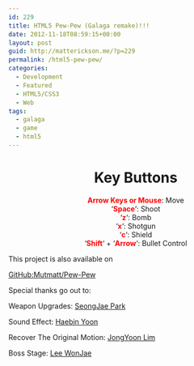 ```yaml
---
id: 229
title: HTML5 Pew-Pew (Galaga remake)!!!
date: 2012-11-18T08:59:15+00:00
layout: post
guid: http://matterickson.me/?p=229
permalink: /html5-pew-pew/
categories:
  - Development
  - Featured
  - HTML5/CSS3
  - Web
tags:
  - galaga
  - game
  - html5
---
```

<link href="https://raw.githubusercontent.com/Mutmatt/Pew-Pew/deprecated/css/bootstrap-responsive.min.css" type="spreadsheet" />

<link href='https://fonts.googleapis.com/css?family=Iceland' rel='stylesheet' type='text/css' />
<script src="https://raw.githubusercontent.com/Mutmatt/Pew-Pew/deprecated/bootstrap.min.js"></script>
<script src="https://raw.githubusercontent.com/Mutmatt/Pew-Pew/deprecated/js/boss_weapon.js"></script>
<script src="https://raw.githubusercontent.com/Mutmatt/Pew-Pew/deprecated/js/galaga.js"></script>
<script src="https://raw.githubusercontent.com/Mutmatt/Pew-Pew/deprecated/js/jquery.min.js"></script>

<div class="footer" align="center">
  <h1 class="text-info">
    Key Buttons
  </h1>
  
  <p>
    <b style="color:red;">Arrow Keys or Mouse</b>: Move <br /> &#8216;<b style="color:red;">Space</b>&#8216;: Shoot <br /> &#8216;<b style="color:red;">z</b>&#8216;: Bomb <br /> &#8216;<b style="color:red;">x</b>&#8216;: Shotgun <br /> &#8216;<b style="color:red;">c</b>&#8216;: Shield <br /> &#8216;<b style="color:red;">Shift</b>&#8216; + &#8216;<b style="color:red;">Arrow</b>&#8216;: Bullet Control<br />
  </p>
</div><canvas id="galaga_canvas" width="400" height="400" style="background-color:black;" tabindex='1'></canvas>


<div id="img_source" style="display:none;">
  <img id="bad1" src="https://raw.githubusercontent.com/Mutmatt/pew-pew/deprecated/img/bad2.png?w=750" data-recalc-dims="1" />
  <img id="bad2" src="https://raw.githubusercontent.com/Mutmatt/pew-pew/deprecated/img/bad3.png?w=750" data-recalc-dims="1" />
  <img id="bad3" src="https://raw.githubusercontent.com/Mutmatt/pew-pew/deprecated/img/bad1.png?w=750" data-recalc-dims="1" />
  <img id="good" src="https://raw.githubusercontent.com/Mutmatt/pew-pew/deprecated/img/good.png?w=750" data-recalc-dims="1" />
  <img id="suri" src="https://raw.githubusercontent.com/Mutmatt/pew-pew/deprecated/img/suri.png?w=750" data-recalc-dims="1" />
  <img id="vim" src="https://raw.githubusercontent.com/Mutmatt/pew-pew/deprecated/img/vim.png?w=750" data-recalc-dims="1" />
  <img id="laser" src="https://raw.githubusercontent.com/Mutmatt/pew-pew/deprecated/img/laser1.png?resize=40%2C24"  data-recalc-dims="1" />
  <img id="boss" src="https://raw.githubusercontent.com/Mutmatt/pew-pew/deprecated/img/bc.png?resize=90%2C70"  data-recalc-dims="1" />
  <img id="explosion" src="https://raw.githubusercontent.com/Mutmatt/pew-pew/deprecated/img/explosion1.png?w=750" data-recalc-dims="1" />
</div>
<audio id="sound0">
<source src="https://raw.githubusercontent.com/Mutmatt/pew-pew/deprecated/media/galaga0.mp3"></source>
<source src="https://raw.githubusercontent.com/Mutmatt/pew-pew/deprecated/media/galaga0.wav"></source> Your browser doesn&#8217;t support our audio files </audio> <audio id="sound1">
<source src="https://raw.githubusercontent.com/Mutmatt/pew-pew/deprecated/media/galaga1.mp3"></source>
<source src="https://raw.githubusercontent.com/Mutmatt/pew-pew/deprecated/media/galaga1.wav"></source> Your browser doesn&#8217;t support our audio files </audio> <audio id="sound2">
<source src="https://raw.githubusercontent.com/Mutmatt/pew-pew/deprecated/media/galaga2.mp3"></source>
<source src="https://raw.githubusercontent.com/Mutmatt/pew-pew/deprecated/media/galaga2.wav"></source> Your browser doesn&#8217;t support our audio files </audio> <audio id="sound3">
<source src="https://raw.githubusercontent.com/Mutmatt/pew-pew/deprecated/media/galaga3.mp3"></source>
<source src="https://raw.githubusercontent.com/Mutmatt/pew-pew/deprecated/media/galaga3.wav"></source> Your browser doesn&#8217;t support our audio files </audio> <audio id="sound4">
<source src="https://raw.githubusercontent.com/Mutmatt/pew-pew/deprecated/media/galaga4.mp3"></source>
<source src="https://raw.githubusercontent.com/Mutmatt/pew-pew/deprecated/media/galaga4.wav"></source> Your browser doesn&#8217;t support our audio files </audio> <audio id="sound5">
<source src="https://raw.githubusercontent.com/Mutmatt/pew-pew/deprecated/media/galaga5.mp3"></source>
<source src="https://raw.githubusercontent.com/Mutmatt/pew-pew/deprecated/media/galaga5.wav"></source> Your browser doesn&#8217;t support our audio files </audio> <audio id="sound6">
<source src="https://raw.githubusercontent.com/Mutmatt/pew-pew/deprecated/media/galaga6.mp3"></source>
<source src="https://raw.githubusercontent.com/Mutmatt/pew-pew/deprecated/media/galaga6.wav"></source> Your browser doesn&#8217;t support our audio files </audio> <audio id="sound7">
<source src="https://raw.githubusercontent.com/Mutmatt/pew-pew/deprecated/media/galaga7.mp3"></source>
<source src="https://raw.githubusercontent.com/Mutmatt/pew-pew/deprecated/media/galaga7.wav"></source> Your browser doesn&#8217;t support our audio files </audio> <audio id="sound8">
<source src="https://raw.githubusercontent.com/Mutmatt/pew-pew/deprecated/media/galaga8.mp3"></source>
<source src="https://raw.githubusercontent.com/Mutmatt/pew-pew/deprecated/media/galaga8.wav"></source> Your browser doesn&#8217;t support our audio files </audio> <audio id="sound9">
<source src="https://raw.githubusercontent.com/Mutmatt/pew-pew/deprecated/media/galaga9.mp3"></source>
<source src="https://raw.githubusercontent.com/Mutmatt/pew-pew/deprecated/media/galaga9.wav"></source> Your browser doesn&#8217;t support our audio files </audio> <audio id="sound11">
<source src="https://raw.githubusercontent.com/Mutmatt/pew-pew/deprecated/media/galaga11.mp3"></source>
<source src="https://raw.githubusercontent.com/Mutmatt/pew-pew/deprecated/media/galaga11.wav"></source> Your browser doesn&#8217;t support our audio files </audio> <audio id="sound12">
<source src="https://raw.githubusercontent.com/Mutmatt/pew-pew/deprecated/media/galaga12.mp3"></source>
<source src="https://raw.githubusercontent.com/Mutmatt/pew-pew/deprecated/media/galaga12.wav"></source> Your browser doesn&#8217;t support our audio files </audio> <audio id="sound13">
<source src="https://raw.githubusercontent.com/Mutmatt/pew-pew/deprecated/media/galaga13.mp3"></source>
<source src="https://raw.githubusercontent.com/Mutmatt/pew-pew/deprecated/media/galaga13.wav"></source> Your browser doesn&#8217;t support our audio files </audio> <audio id="sound14">
<source src="https://raw.githubusercontent.com/Mutmatt/pew-pew/deprecated/media/galaga14.mp3"></source>
<source src="https://raw.githubusercontent.com/Mutmatt/pew-pew/deprecated/media/galaga14.wav"></source> Your browser doesn&#8217;t support our audio files </audio> This project is also available on 

<a href="https://github.com/Mutmatt/Pew-Pew" title="HTML5 Galaga" rel="external" target="_blank">GitHub:Mutmatt/Pew-Pew</a>  


  
Special thanks go out to:
  
Weapon Upgrades: <a href="https://plus.google.com/111302679105358219806/about" target="_blank">SeongJae Park</a>
  
Sound Effect: <a href="https://plus.google.com/106958385030616827332/about" target="_blank">Haebin Yoon</a>
  
Recover The Original Motion: <a href="https://plus.google.com/111516089306509884557/about" target="_blank">JongYoon Lim</a>
  
Boss Stage: <a href="https://plus.google.com/107621265594457706915/about" target="_blank">Lee WonJae</a>